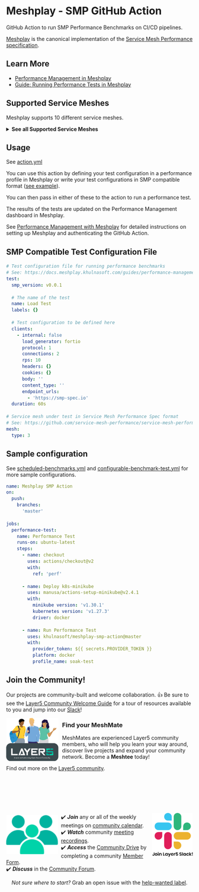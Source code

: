 # Meshplay - SMP GitHub Action

GitHub Action to run SMP Performance Benchmarks on CI/CD pipelines.

[Meshplay](https://meshplay.khulnasoft.com/) is the canonical implementation of the [Service Mesh Performance specification](https://smp-spec.io/).

## Learn More

- [Performance Management in Meshplay](https://docs.meshplay.khulnasoft.com/functionality/performance-management)
- [Guide: Running Performance Tests in Meshplay](https://docs.meshplay.khulnasoft.com/guides/performance-management)

## Supported Service Meshes

Meshplay supports 10 different service meshes.

<details>
  <summary><strong>See all Supported Service Meshes</strong></summary>
<div class="container flex">
  <div class="text editable">
    <p>Service mesh adapters provision, configure, and manage their respective service meshes.
      <table class="adapters">
        <thead style="display:none;">
          <th>Status</th>
          <th>Adapter</th>
        </thead>
        <tbody>
        <tr>
          <td rowspan="9" class="stable-adapters">stable</td>
        </tr>
        <tr>
          <td><a href="https://github.com/khulnasoft/meshplay-istio">
            <img src='https://docs.meshplay.khulnasoft.com/assets/img/service-meshes/istio.svg' alt='Meshplay Adapter for Istio Service Mesh' align="middle" hspace="10px" vspace="5px" height="30px" > Meshplay adapter for Istio</a>
          </td>
        </tr>
        <tr>
          <td><a href="https://github.com/khulnasoft/meshplay-linkerd">
            <img src='https://docs.meshplay.khulnasoft.com/assets/img/service-meshes/linkerd.svg' alt='Linkerd' align="middle" hspace="5px" vspace="5px" height="30px" width="30px"> Meshplay adapter for Linkerd</a>
          </td>
        </tr>
        <tr>
          <td><a href="https://github.com/khulnasoft/meshplay-consul">
            <img src='https://docs.meshplay.khulnasoft.com/assets/img/service-meshes/consul.svg' alt='Consul Connect' align="middle" hspace="5px" vspace="5px" height="30px" width="30px"> Meshplay adapter for Consul</a>
          </td>
        </tr>
        <tr>
          <td><a href="https://github.com/khulnasoft/meshplay-octarine">
            <img src='https://docs.meshplay.khulnasoft.com/assets/img/service-meshes/octarine.svg' alt='Octarine Service Mesh' align="middle" hspace="5px" vspace="5px" height="30px" width="30px">Meshplay adapter for Octarine</a>
          </td>
        </tr>
        <tr>
          <td><a href="https://github.com/khulnasoft/meshplay-nsm">
            <img src='https://docs.meshplay.khulnasoft.com/assets/img/service-meshes/nsm.svg' alt='Network Mesh' align="middle" hspace="5px" vspace="5px" height="30px" width="30px">Meshplay adapter for Network Service Mesh</a>
          </td>
        </tr>
         <tr>
           <td><a href="https://github.com/khulnasoft/meshplay-kuma">
             <img src='https://docs.meshplay.khulnasoft.com/assets/img/service-meshes/kuma.svg' alt='Kuma Service Mesh' align="middle" hspace="5px" vspace="5px" height="30px" width="30px">Meshplay adapter for Kuma</a>
           </td>
        </tr>
          <tr>
          <td><a href="https://github.com/khulnasoft/meshplay-osm">
            <img src='https://docs.meshplay.khulnasoft.com/assets/img/service-meshes/osm.svg' alt='Open Service Mesh' align="middle" hspace="5px" vspace="5px" height="30px" width="30px">Meshplay adapter for Open Service Mesh</a>
          </td>
        </tr>
        <tr><td colspan="2" class="stable-adapters"></td></tr>
        <tr>
          <td rowspan="5" class="beta-adapters">beta</td>
        </tr>
         <tr>
          <td><a href="https://github.com/khulnasoft/meshplay-cpx">
            <img src='https://docs.meshplay.khulnasoft.com/assets/img/service-meshes/citrix.svg' alt='Citrix CPX Service Mesh' align="middle" hspace="5px" vspace="5px" height="30px" width="30px">Meshplay adapter for Citrix CPX</a>
          </td>
        </tr>
        <tr>
          <td><a href="https://github.com/khulnasoft/meshplay-traefik-mesh">
            <img src='https://docs.meshplay.khulnasoft.com/assets/img/service-meshes/traefik-mesh.svg' alt='Traefik Service Mesh' align="middle" hspace="5px" vspace="5px" height="30px" width="30px">Meshplay adapter for Traefik Mesh</a>
          </td>
        </tr>
           <tr>
          <td><a href="https://github.com/khulnasoft/meshplay-nginx-sm">
            <img src='https://docs.meshplay.khulnasoft.com/assets/img/service-meshes/nginx-sm.svg' alt='NGINX Service Mesh' align="middle" hspace="5px" vspace="5px" height="30px" width="30px">Meshplay adapter for NGINX Service Mesh</a>
          </td>
        </tr>
        <tr><td colspan="2" class="beta-adapters"></td></tr>
        <tr>
          <td rowspan="3" class="alpha-adapters">alpha</td>
        </tr>
        <tr>
          <td><a href="https://github.com/khulnasoft/meshplay-tanzu-sm">
            <img src='https://docs.meshplay.khulnasoft.com/assets/img/service-meshes/tanzu.svg' alt='Tanzu Service Mesh' align="middle" hspace="5px" vspace="5px" height="30px" width="30px">Meshplay adapter for Tanzu SM</a>
          </td>
        </tr>
        <tr>
          <td><a href="https://github.com/khulnasoft/meshplay-app-mesh">
            <img src='https://docs.meshplay.khulnasoft.com/assets/img/service-meshes/app-mesh.svg' alt='AWS App Mesh Service Mesh' align="middle" hspace="5px" vspace="5px" height="30px" width="30px">Meshplay adapter for App Mesh</a>
          </td>
        </tr>
        <tr><td colspan="2" class="alpha-adapters"></td></tr>
        </tbody>
    </table>
  </p>
</div>
 </details>

## Usage

See [action.yml](action.yml)

You can use this action by defining your test configuration in a performance profile in Meshplay or write your test configurations in SMP compatible format ([see example](#smp-compatible-test-configuration-file)).

You can then pass in either of these to the action to run a performance test.

The results of the tests are updated on the Performance Management dashboard in Meshplay.

See [Performance Management with Meshplay](https://docs.meshplay.khulnasoft.com/guides/performance-management) for detailed instructions on setting up Meshplay and authenticating the GitHub Action.

## SMP Compatible Test Configuration File

```yaml
# Test configuration file for running performance benchmarks
# See: https://docs.meshplay.khulnasoft.com/guides/performance-management#running-performance-benchmarks-through-meshplayctl
test:
  smp_version: v0.0.1
  
  # The name of the test
  name: Load Test
  labels: {}
  
  # Test configuration to be defined here
  clients:
    - internal: false
      load_generator: fortio
      protocol: 1
      connections: 2
      rps: 10
      headers: {}
      cookies: {}
      body: ''
      content_type: ''
      endpoint_urls:
        - 'https://smp-spec.io'
  duration: 60s

# Service mesh under test in Service Mesh Performance Spec format
# See: https://github.com/service-mesh-performance/service-mesh-performance/blob/master/protos/service_mesh.proto
mesh:
  type: 3
```

## Sample configuration

See [scheduled-benchmarks.yml](.github/workflows/scheduled-benchmarks.yml) and [configurable-benchmark-test.yml](.github/workflows/configurable-benchmark-test.yaml) for more sample configurations.

```yaml
name: Meshplay SMP Action
on:
  push:
    branches:
      'master'

jobs:
  performance-test:
    name: Performance Test
    runs-on: ubuntu-latest
    steps:
      - name: checkout
        uses: actions/checkout@v2
        with:
          ref: 'perf'

      - name: Deploy k8s-minikube
        uses: manusa/actions-setup-minikube@v2.4.1
        with:
          minikube version: 'v1.30.1'
          kubernetes version: 'v1.27.3'
          driver: docker

      - name: Run Performance Test
        uses: khulnasoft/meshplay-smp-action@master
        with:
          provider_token: ${{ secrets.PROVIDER_TOKEN }}
          platform: docker
          profile_name: soak-test
```

## Join the Community!

<a name="contributing"></a><a name="community"></a>
Our projects are community-built and welcome collaboration. 👍 Be sure to see the <a href="https://docs.google.com/document/d/17OPtDE_rdnPQxmk2Kauhm3GwXF1R5dZ3Cj8qZLKdo5E/edit">Layer5 Community Welcome Guide</a> for a tour of resources available to you and jump into our <a href="http://slack.layer5.io">Slack</a>!

<p style="clear:both;">
<a href ="https://layer5.io/community/meshmates"><img alt="MeshMates" src=".github/readme/images/Layer5-MeshMentors.png" style="margin-right:10px; margin-bottom:7px;" width="28%" align="left" /></a>
<h3>Find your MeshMate</h3>

<p>MeshMates are experienced Layer5 community members, who will help you learn your way around, discover live projects and expand your community network. 
Become a <b>Meshtee</b> today!</p>

Find out more on the <a href="https://layer5.io/community">Layer5 community</a>. <br />
<br /><br /><br /><br />
</p>

<div>&nbsp;</div>

<a href="https://slack.meshplay.khulnasoft.com">

<picture align="right">
  <source media="(prefers-color-scheme: dark)" srcset=".github/readme/images//slack-dark-128.png"  width="110px" align="right" style="margin-left:10px;margin-top:10px;">
  <source media="(prefers-color-scheme: light)" srcset=".github/readme/images//slack-128.png" width="110px" align="right" style="margin-left:10px;padding-top:5px;">
  <img alt="Shows an illustrated light mode meshplay logo in light color mode and a dark mode meshplay logo dark color mode." src=".github/readme/images//slack-128.png" width="110px" align="right" style="margin-left:10px;padding-top:13px;">
</picture>
</a>


<a href="https://meshplay.khulnasoft.com/community"><img alt="Layer5 Service Mesh Community" src=".github/readme/images//community.svg" style="margin-right:8px;padding-top:5px;" width="140px" align="left" /></a>

<p>
✔️ <em><strong>Join</strong></em> any or all of the weekly meetings on <a href="https://calendar.google.com/calendar/b/1?cid=bGF5ZXI1LmlvX2VoMmFhOWRwZjFnNDBlbHZvYzc2MmpucGhzQGdyb3VwLmNhbGVuZGFyLmdvb2dsZS5jb20">community calendar</a>.<br />
✔️ <em><strong>Watch</strong></em> community <a href="https://www.youtube.com/playlist?list=PL3A-A6hPO2IMPPqVjuzgqNU5xwnFFn3n0">meeting recordings</a>.<br />
✔️ <em><strong>Access</strong></em> the <a href="https://drive.google.com/drive/u/4/folders/0ABH8aabN4WAKUk9PVA">Community Drive</a> by completing a community <a href="https://layer5.io/newcomer">Member Form</a>.<br />
✔️ <em><strong>Discuss</strong></em> in the <a href="https://discuss.layer5.io">Community Forum</a>.<br />

</p>
<p align="center">
<i>Not sure where to start?</i> Grab an open issue with the <a href="https://github.com/issues?q=is%3Aopen+is%3Aissue+archived%3Afalse+org%3Akhulnasoft+org%3Ameshplay+org%3Aservice-mesh-performance+org%3Aservice-mesh-patterns+label%3A%22help+wanted%22+">help-wanted label</a>.</p>
